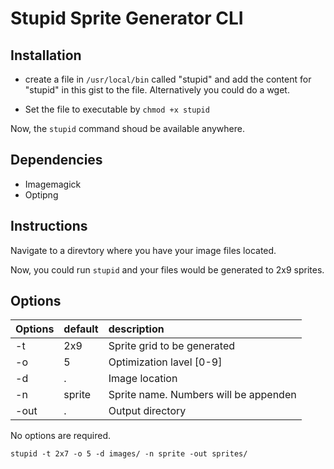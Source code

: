 # Stupid Sprite Generator CLI

## Installation

* create a file in `/usr/local/bin` called "stupid" and add the content for "stupid" in this gist to the file.
Alternatively you could do a wget.

* Set the file to executable by `chmod +x stupid`

Now, the `stupid` command shoud be available anywhere.

## Dependencies
* Imagemagick
* Optipng

## Instructions
Navigate to a direvtory where you have your image files located.

Now, you could run `stupid` and your files would be generated to 2x9 sprites.

## Options
Options | default | description
:------ | :------ | :------------------------------------
-t      | 2x9     | Sprite grid to be generated
-o      | 5       | Optimization lavel [0-9]
-d      | .       | Image location
-n      | sprite  | Sprite name. Numbers will be appenden
-out    | .       | Output directory

No options are required.

    stupid -t 2x7 -o 5 -d images/ -n sprite -out sprites/